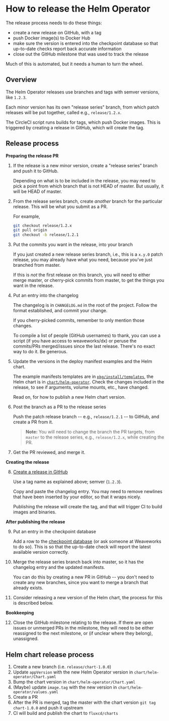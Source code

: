 # How to release the Helm Operator

The release process needs to do these things:

 - create a new release on GitHub, with a tag
 - push Docker image(s) to Docker Hub
 - make sure the version is entered into the checkpoint database so that up-to-date checks report back accurate information
 - close out the GitHub milestone that was used to track the release

Much of this is automated, but it needs a human to turn the wheel.

## Overview

The Helm Operator releases use branches and tags with semver versions, like `1.2.3`.

Each minor version has its own "release series" branch, from which patch releases will be put together, called e.g., `release/1.2.x`.

The CircleCI script runs builds for tags, which push Docker images. This is triggered by creating a release in GitHub, which will create the tag.

## Release process

**Preparing the release PR**

1. If the release is a new minor version, create a "release series" branch and push it to GitHub.

    Depending on what is to be included in the release, you may need to pick a point from which branch that is not HEAD of master. But usually, it will be HEAD of master.

2. From the release series branch, create _another_ branch for the particular release. This will be what you submit as a PR.

    For example,

    ```sh
    git checkout release/1.2.x
    git pull origin
    git checkout -b release/1.2.1
    ```

3. Put the commits you want in the release, into your branch

    If you just created a new release series branch, i.e., this is a `x.y.0` patch release, you may already have what you need, because you've just branched from master.

    If this is _not_ the first release on this branch, you will need to either merge master, or cherry-pick commits from master, to get the things you want in the release.

4. Put an entry into the changelog

    The changelog is in `CHANGELOG.md` in the root of the project. Follow the format established, and commit your
change.

    If you cherry-picked commits, remember to only mention those changes.

    To compile a list of people (GitHub usernames) to thank, you can use a script (if you have access to weaveworks/dx) or peruse the commits/PRs merged/issues since the last release. There's no exact way to do it. Be generous.

5. Update the versions in the deploy manifest examples and the Helm chart.

    The example manifests templates are in [`pkg/install/templates`](./../pkg/install/templates/), the Helm chart is in [`chart/helm-operator`](./../chart/helm-operator). Check the changes included in the release, to see if arguments, volume mounts, etc., have changed.

    Read on, for how to publish a new Helm chart version.

6. Post the branch as a PR to the release series

    Push the patch release branch -- e.g., `release/1.2.1` -- to GitHub, and create a PR from it.

    > **Note:** You will need to change the branch the PR targets, from `master` to the release series, e.g., `release/1.2.x`, while creating the PR.

7. Get the PR reviewed, and merge it.

**Creating the release**

8. [Create a release in GitHub](https://github.com/fluxcd/helm-operator/releases/new)

    Use a tag name as explained above; semver (`1.2.3`).

    Copy and paste the changelog entry. You may need to remove newlines that have been inserted by your editor, so that it wraps nicely.

    Publishing the release will create the tag, and that will trigger CI to build images and binaries.

**After publishing the release**

9. Put an entry in the checkpoint database

    Add a row to the [checkpoint database](https://checkpoint-api.weave.works/admin) (or ask someone at Weaveworks to do so). This is so that the up-to-date check will report the latest available version correctly.

10. Merge the release series branch back into master, so it has the changelog entry and the updated manifests.

    You can do this by creating a new PR in GitHub -- you don't need to create any new branches, since you want to merge a branch that already exists.
    
11. Consider releasing a new version of the Helm chart, the process for this is described below.

**Bookkeeping**

12. Close the GitHub milestone relating to the release. If there are open issues or unmerged PRs in the milestone, they will need to be either reassigned to the next milestone, or (if unclear where they belong), unassigned.

## Helm chart release process

1. Create a new branch (i.e. `release/chart-1.0.0`)
2. Update `appVersion` with the new Helm Operator version in `chart/helm-operator/Chart.yaml`
3. Bump the chart version in `chart/helm-operator/Chart.yaml`
4. (Maybe) update `image.tag` with the new version in `chart/helm-operator/values.yaml`
6. Create a PR
7. After the PR is merged, tag the master with the chart version `git tag chart-1.0.0` and push it upstream
8. CI will build and publish the chart to `fluxcd/charts`
